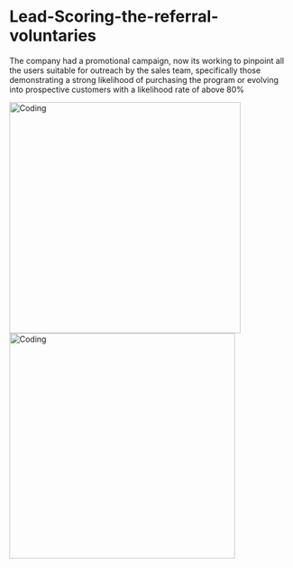 # Lead-Scoring-the-referral-voluntaries
The company had a promotional campaign, now its working to pinpoint all the users suitable for outreach by the sales team, specifically those demonstrating a strong likelihood of purchasing the program or evolving into prospective customers with a likelihood rate of above 80%

<img align="left" alt="Coding" width="410" src="https://y.yarn.co/5e2e2879-c2c4-4a7e-bb19-d3d884b97281_text.gif"> 

<img align="left" alt="Coding" width="400" src="https://global.discourse-cdn.com/smallgiantgames/original/3X/8/5/8507b3a2be8e3d02a7bf75cdb4264698aa5944dc.gif"> 
